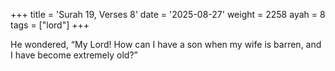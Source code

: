 +++
title = 'Surah 19, Verses 8'
date = '2025-08-27'
weight = 2258
ayah = 8
tags = ["lord"]
+++

He wondered, “My Lord! How can I have a son when my wife is barren, and I have become extremely old?”